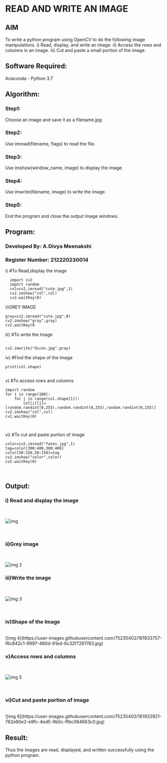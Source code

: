 # READ AND WRITE AN IMAGE
## AIM
To write a python program using OpenCV to do the following image manipulations.
i) Read, display, and write an image.
ii) Access the rows and columns in an image.
iii) Cut and paste a small portion of the image.

## Software Required:
Anaconda - Python 3.7
## Algorithm:
### Step1:
Choose an image and save it as a filename.jpg
### Step2:
Use imread(filename, flags) to read the file.
### Step3:
Use imshow(window_name, image) to display the image.
### Step4:
Use imwrite(filename, image) to write the image.
### Step5:
End the program and close the output image windows.
## Program:
### Developed By: A.Divya Meenakshi
### Register Number: 212220230014
i) #To Read,display the image
```
  import cv2
  import random
  col=cv2.imread("cute.jpg",1)
  cv2.imshow("col",col)
  cv2.waitKey(0)

```
ii)GREY IMAGE

```
gray=cv2.imread("cute.jpg",0)
cv2.imshow("gray",gray)
cv2.waitKey(0
```
iii) #To write the image
```

cv2.imwrite("dicon.jpg",gray)

```
iv) #Find the shape of the Image
```
print(col.shape)


```
v) #To access rows and columns

```
import random
for i in range(100):
    for j in range(col.shape[1]):
        col[i][j]=[random.randint(0,255),random.randint(0,255),random.randint(0,255)]
cv2.imshow("col",col)
cv2.waitKey(0)



```
vi) #To cut and paste portion of image
```
color=cv2.imread("fates.jpg",1)
tag=color[300:400,300:400]
color[50:150,50:150]=tag
cv2.imshow("color",color)
cv2.waitKey(0)



```

## Output:

### i) Read and display the image

<br>

![img](https://user-images.githubusercontent.com/75235402/161933216-c7cf4320-d951-4400-8691-66df2705ec2f.jpg)

<br>

### ii)Grey image

<br>

![img 2](https://user-images.githubusercontent.com/75235402/161933284-efdd65dd-64ad-4034-b462-750b10328502.jpg)
<br>


### iii)Write the image

<br>

![img 3](https://user-images.githubusercontent.com/75235402/161933697-08307719-4681-4421-93b1-3d12ddc05656.jpg)



<br>

### iv)Shape of the Image

<br>
![img 4](https://user-images.githubusercontent.com/75235402/161933757-f6c842c1-9997-480d-91ed-6c32f7261783.jpg)


<br>

### v)Access rows and columns
<br>


![img 5](https://user-images.githubusercontent.com/75235402/161933811-ddc0c90a-91f8-4e72-80a9-d590d20dccc5.jpg)

<br>

### vi)Cut and paste portion of image
<br>
![img 6](https://user-images.githubusercontent.com/75235402/161933921-762e90e2-e9fc-4ed5-9b0c-ffbc084663c0.jpg)


<br>

## Result:
Thus the images are read, displayed, and written successfully using the python program.


